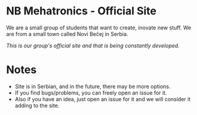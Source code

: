 # NB Mehatronics - Official Site
We are a small group of students that want to create, inovate new stuff.
We are from a small town called Novi Bečej in Serbia.

*This is our group's official site and that is being constantly developed.*

# Notes
* Site is in Serbian, and in the future, there may be more options.
* If you find bugs/problems, you can freely open an issue for it.
* Also if you have an idea, just open an issue for it and we will consider it adding to the site.
